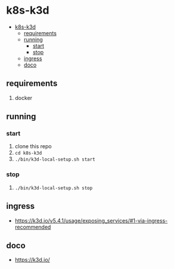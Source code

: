 # k8s-k3d

- [k8s-k3d](#k8s-k3d)
  - [requirements](#requirements)
  - [running](#running)
    - [start](#start)
    - [stop](#stop)
  - [ingress](#ingress)
  - [doco](#doco)

## requirements

1. docker


## running
### start

1. clone this repo
1. `cd k8s-k3d`
1. `./bin/k3d-local-setup.sh start`

### stop

1. `./bin/k3d-local-setup.sh stop`

## ingress
- <https://k3d.io/v5.4.1/usage/exposing_services/#1-via-ingress-recommended>

## doco

- <https://k3d.io/>